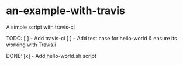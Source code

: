 # an-example-with-travis
A simple script with travis-ci

TODO:
[ ] - Add travis-ci
[ ] - Add test case for hello-world & ensure its working with Travis.i

DONE:
[x] - Add hello-world.sh script


